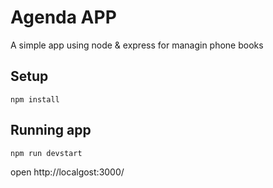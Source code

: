 # Agenda APP

A simple app using node & express for managin phone books

## Setup

```
npm install
```

## Running app

```
npm run devstart
```

open http://localgost:3000/